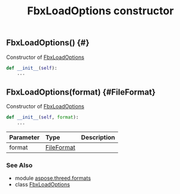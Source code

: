 ﻿---
title: FbxLoadOptions constructor
second_title: Aspose.3D for Python via .NET API References
description: 
type: docs
weight: 10
url: /python-net/aspose.threed.formats/fbxloadoptions/__init__/
is_root: false
---

## FbxLoadOptions() {#}

Constructor of [FbxLoadOptions](/3d/python-net/aspose.threed.formats/fbxloadoptions)



```python
def __init__(self):
    ...
```




## FbxLoadOptions(format) {#FileFormat}

Constructor of [FbxLoadOptions](/3d/python-net/aspose.threed.formats/fbxloadoptions)



```python
def __init__(self, format):
    ...
```


| Parameter | Type | Description |
| :- | :- | :- |
| format | [FileFormat](/3d/python-net/aspose.threed/fileformat) |  |



### See Also
* module [aspose.threed.formats](../../)
* class [FbxLoadOptions](/3d/python-net/aspose.threed.formats/fbxloadoptions)
